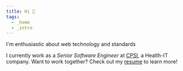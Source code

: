 ```yaml
---
title: Hi 👋
tags:
  - _home
  - _intro
---
```


I'm enthusiastic about web technology and standards

I currently work as a _Senior Software Engineer_ at [CPSI](https://www.cpsi.com/), a Health-IT company. Want to work together? Check out my [resume](resume/) to learn more!
